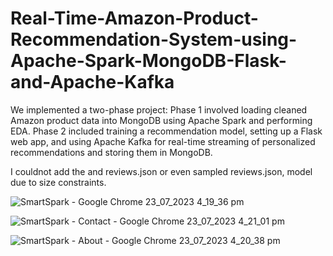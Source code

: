 # Real-Time-Amazon-Product-Recommendation-System-using-Apache-Spark-MongoDB-Flask-and-Apache-Kafka
We implemented a two-phase project: Phase 1 involved loading cleaned Amazon product data into MongoDB using Apache Spark and performing EDA. Phase 2 included training a recommendation model, setting up a Flask web app, and using Apache Kafka for real-time streaming of personalized recommendations and storing them in MongoDB.

I couldnot add the and reviews.json or even sampled reviews.json, model due to size constraints.


![SmartSpark - Google Chrome 23_07_2023 4_19_36 pm](https://github.com/chussboi96/Real-Time-Amazon-Product-Recommendation-System-using-Apache-Spark-MongoDB-Flask-and-Apache-Kafka/assets/103335581/18564d5c-f3cb-48c1-9978-cce359c386b5)

![SmartSpark - Contact - Google Chrome 23_07_2023 4_21_01 pm](https://github.com/chussboi96/Real-Time-Amazon-Product-Recommendation-System-using-Apache-Spark-MongoDB-Flask-and-Apache-Kafka/assets/103335581/ed513e95-a047-4310-a7f9-b1869804f987)

![SmartSpark - About - Google Chrome 23_07_2023 4_20_38 pm](https://github.com/chussboi96/Real-Time-Amazon-Product-Recommendation-System-using-Apache-Spark-MongoDB-Flask-and-Apache-Kafka/assets/103335581/0de8a3fa-47df-4389-855f-42f979f03239)
